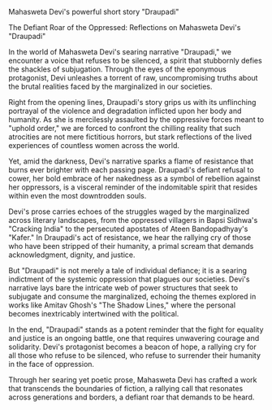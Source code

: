 Mahasweta Devi's powerful short story "Draupadi" 

The Defiant Roar of the Oppressed: Reflections on Mahasweta Devi's "Draupadi"

In the world of Mahasweta Devi's searing narrative "Draupadi," we encounter a voice that refuses to be silenced, a spirit that stubbornly defies the shackles of subjugation. Through the eyes of the eponymous protagonist, Devi unleashes a torrent of raw, uncompromising truths about the brutal realities faced by the marginalized in our societies.

Right from the opening lines, Draupadi's story grips us with its unflinching portrayal of the violence and degradation inflicted upon her body and humanity. As she is mercilessly assaulted by the oppressive forces meant to "uphold order," we are forced to confront the chilling reality that such atrocities are not mere fictitious horrors, but stark reflections of the lived experiences of countless women across the world.

Yet, amid the darkness, Devi's narrative sparks a flame of resistance that burns ever brighter with each passing page. Draupadi's defiant refusal to cower, her bold embrace of her nakedness as a symbol of rebellion against her oppressors, is a visceral reminder of the indomitable spirit that resides within even the most downtrodden souls.

Devi's prose carries echoes of the struggles waged by the marginalized across literary landscapes, from the oppressed villagers in Bapsi Sidhwa's "Cracking India" to the persecuted apostates of Ateen Bandopadhyay's "Kafer." In Draupadi's act of resistance, we hear the rallying cry of those who have been stripped of their humanity, a primal scream that demands acknowledgment, dignity, and justice.

But "Draupadi" is not merely a tale of individual defiance; it is a searing indictment of the systemic oppression that plagues our societies. Devi's narrative lays bare the intricate web of power structures that seek to subjugate and consume the marginalized, echoing the themes explored in works like Amitav Ghosh's "The Shadow Lines," where the personal becomes inextricably intertwined with the political.

In the end, "Draupadi" stands as a potent reminder that the fight for equality and justice is an ongoing battle, one that requires unwavering courage and solidarity. Devi's protagonist becomes a beacon of hope, a rallying cry for all those who refuse to be silenced, who refuse to surrender their humanity in the face of oppression.

Through her searing yet poetic prose, Mahasweta Devi has crafted a work that transcends the boundaries of fiction, a rallying call that resonates across generations and borders, a defiant roar that demands to be heard.

